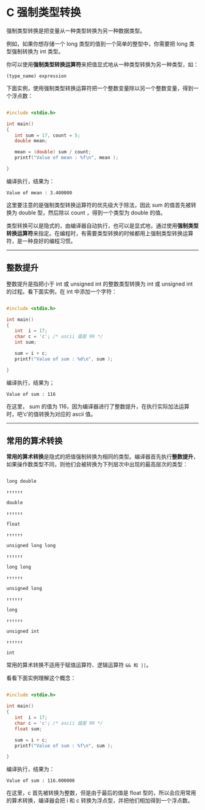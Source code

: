 # C 强制类型转换

强制类型转换是把变量从一种类型转换为另一种数据类型。

例如，如果你想存储一个 long 类型的值到一个简单的整型中，你需要把 long 类型强制转换为 int 类型。

你可以使用**强制类型转换运算符**来把值显式地从一种类型转换为另一种类型，如：

`(type_name) expression`

下面实例，使用强制类型转换运算符把一个整数变量除以另一个整数变量，得到一个浮点数：

```c

#include <stdio.h>

int main()
{
   int sum = 17, count = 5;
   double mean;

   mean = (double) sum / count;
   printf("Value of mean : %f\n", mean );

}
```

编译执行，结果为：

`Value of mean : 3.400000`

这里要注意的是强制类型转换运算符的优先级大于除法，因此 sum 的值首先被转换为 double 型，然后除以 count ，得到一个类型为 double 的值。

类型转换可以是隐式的，由编译器自动执行，也可以是显式地，通过使用**强制类型转换运算符**来指定。在编程时，有需要类型转换的时候都用上强制类型转换运算符，是一种良好的编程习惯。

---

## 整数提升

整数提升是指把小于 int 或 unsigned int 的整数类型转换为 int 或 unsigned int 的过程。看下面实例，在 int  中添加一个字符：

```c

#include <stdio.h>

int main()
{
   int  i = 17;
   char c = 'c'; /* ascii 值是 99 */
   int sum;

   sum = i + c;
   printf("Value of sum : %d\n", sum );

}
```

编译执行，结果为；

`Value of sum : 116`

在这里， sum 的值为 116，因为编译器进行了整数提升，在执行实际加法运算时，吧‘c’的值转换为对应的 ascii 值。

---

## 常用的算术转换

**常用的算术转换**是隐式的把值强制转换为相同的类型。编译器首先执行**整数提升**，如果操作数类型不同，则他们会被转换为下列层次中出现的最高层次的类型：

```

long double

↑↑↑↑↑↑

double

↑↑↑↑↑↑

float

↑↑↑↑↑↑

unsigned long long

↑↑↑↑↑↑

long long

↑↑↑↑↑↑

unsigned long

↑↑↑↑↑↑

long

↑↑↑↑↑↑

unsigned int

↑↑↑↑↑↑

int

```

常用的算术转换不适用于赋值运算符、逻辑运算符 `&& 和 ||`。

看看下面实例理解这个概念：

```c

#include <stdio.h>

int main()
{
   int  i = 17;
   char c = 'c'; /* ascii 值是 99 */
   float sum;

   sum = i + c;
   printf("Value of sum : %f\n", sum );

}
```

编译执行，结果为：

`Value of sum : 116.000000`

在这里，c 首先被转换为整数，但是由于最后的值是 float 型的，所以会应用常用的算术转换，编译器会把 i 和 c 转换为浮点型，并把他们相加得到一个浮点数。



































